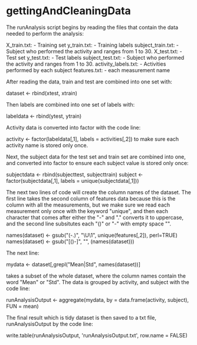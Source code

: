 gettingAndCleaningData
======================
The runAnalysis script begins by reading the files that contain the data needed to perform the analysis:

X_train.txt: - Training set
y_train.txt: - Training labels
subject_train.txt: - Subject who performed the activity and ranges from 1 to 30.
X_test.txt: - Test set
y_test.txt: - Test labels
subject_test.txt: - Subject who performed the activity and ranges from 1 to 30.
activity_labels.txt: - Activities performed by each subject
features.txt: - each measurement name

After reading the data, train and test are combined into one set with:

dataset <- rbind(xtest, xtrain)

Then labels are combined into one set of labels with:

labeldata <- rbind(ytest, ytrain)

Activity data is converted into factor with the code line:

activity <- factor(labeldata[,1], labels = activities[,2]) 
to make sure each activity name is stored only once.

Next, the subject data for the test set and train set are combined into one, and converted into factor to ensure each subject value is stored only once:

subjectdata <- rbind(subjecttest, subjecttrain)
subject <- factor(subjectdata[,1], labels = unique(subjectdata[,1]))

The next two lines of code will create the column names of the dataset. The first line takes the second column
of features data because this is the column with all the measurements, but we make sure we read each measurement only once
with the keyword "unique", and then each character that comes after either the "-" and "." converts it to uppercase, and
the second line subsitutes each "()" or "-" with empty space "".

names(dataset) <- gsub("(-.)", "\\U\\1", unique(features[,2]), perl=TRUE)
names(dataset) <- gsub("[()-]", "", (names(dataset)))

The next line:

mydata <- dataset[,grepl("Mean|Std", names(dataset))]

takes a subset of the whole dataset, where the column names contain the word "Mean" or "Std". 
The data is grouped by activity, and subject with the code line:

runAnalysisOutput <- aggregate(mydata, by = data.frame(activity, subject), FUN = mean)

The final result which is tidy dataset is then saved to a txt file, runAnalysisOutput by the code line:

write.table(runAnalysisOutput, 'runAnalysisOutput.txt', row.name = FALSE) 
